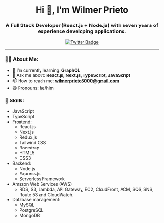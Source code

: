 <div id="header" align="center">
    <h1 align="center">Hi 👋, I'm Wilmer Prieto</h1>
    <h3 align="center">A Full Stack Developer (React.js + Node.js) with seven years of experience developing applications.</h3>
</div>


<div id="badges" align="center">
    <a href="https://twitter.com/wilmerjpg" target="_blank">
        <img src="https://img.shields.io/twitter/follow/wilmerjpg?style=social" alt="Twitter Badge" />
    </a>
</div>

---

### 👨‍💻 About Me:

- 🌱 I’m currently learning: **GraphQL**
- 💬 Ask me about: **React.js, Next.js, TypeScript, JavaScript**
- 📫 How to reach me: **wilmerprieto3000@gmail.com**
- 😄 Pronouns: he/him

### 🔨 Skills:

- JavaScript
- TypeScript
- Frontend:
  - React.js
  - Next.js
  - Redux.js
  - Tailwind CSS
  - Bootstrap
  - HTML5
  - CSS3
- Backend:
  - Node.js
  - Express.js
  - Serverless Framework
- Amazon Web Services (AWS)
  - RDS, S3, Lambda, API Gateway, EC2, CloudFront, ACM, SQS, SNS, Route 53 and CloudWatch.
- Database management:
  - MySQL
  - PostgreSQL
  - MongoDB